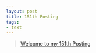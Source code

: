 ```yaml
---
layout: post
title: 151th Posting
tags: 
- text
---
```


> [Welcome to my 151th Posting](https://janghan-kor.tistory.com/720)
